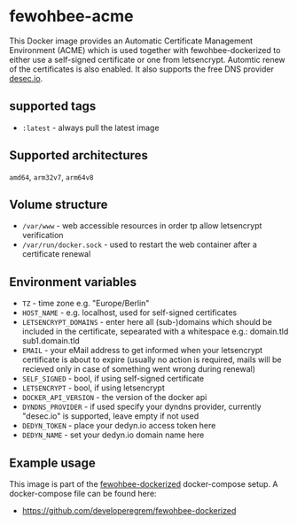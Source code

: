 

# fewohbee-acme

This Docker image provides an Automatic Certificate Management Environment (ACME) which is used together with fewohbee-dockerized to either use a self-signed certificate or one from letsencrypt. Automtic renew of the certificates is also enabled.
It also supports the free DNS provider [desec.io](https://desec.io).

## supported tags
 - `:latest` - always pull the latest image

## Supported architectures  
`amd64`,  `arm32v7`, `arm64v8`
		
## Volume structure

 - `/var/www` - web accessible resources in order tp allow letsencrypt verification
 - `/var/run/docker.sock` - used to restart the web container after a certificate renewal

## Environment variables

- `TZ` - time zone e.g. "Europe/Berlin"
- `HOST_NAME` - e.g. localhost, used for self-signed certificates
- `LETSENCRYPT_DOMAINS` - enter here all (sub-)domains which should be included in the certificate, sepearated with a whitespace e.g.: domain.tld sub1.domain.tld
- `EMAIL` - your eMail address to get informed when your letsencrypt certificate is about to expire (usually no action is required, mails will be recieved only in case of something went wrong during renewal)
- `SELF_SIGNED` - bool, if using self-signed certificate
- `LETSENCRYPT` - bool, if using letsencrypt
- `DOCKER_API_VERSION` - the version of the docker api
- `DYNDNS_PROVIDER` - if used specify your dyndns provider, currently "desec.io" is supported, leave empty if not used
- `DEDYN_TOKEN` - place your dedyn.io access token here
- `DEDYN_NAME` - set your dedyn.io domain name here
 
## Example usage

This image is part of the [fewohbee-dockerized](https://github.com/developeregrem/fewohbee-dockerized) docker-compose setup. A docker-compose file can be found here:

- https://github.com/developeregrem/fewohbee-dockerized
